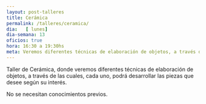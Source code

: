 ```yaml
---
layout: post-talleres
title: Cerámica
permalink: /talleres/ceramica/
dia:   [ lunes]
dia-semana: 13
oficios: true
hora: 16:30 a 19:30hs
meta: Veremos diferentes técnicas de elaboración de objetos, a través de las cuales, cada uno, podrá desarrollar las piezas que desee según su interés.
---
```


Taller de Cerámica, donde veremos diferentes técnicas de elaboración de objetos, a través de las cuales, cada uno,  podrá desarrollar las piezas que desee según su interés.

No se necesitan conocimientos previos.
